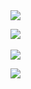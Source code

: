 <img src="https://capsule-render.vercel.app/api?type=waving&color=B041FF&height=150&section=header&text=HoongGilDong&fontColor=ffffff&fontSize=60" />


<img src="https://github-readme-stats.vercel.app/api/top-langs/?username=Eugine&layout=compact&bg_color=000000&text_color=B041FF"><br><br>
<img src="https://github-readme-stats.vercel.app/api?username=Hoonggildong&show_icons=true&bg_color=000000&text_color=B041FF">


<img src="https://capsule-render.vercel.app/api?type=waving&color=B041FF&height=150&section=footer" />
<!--
**Hoonggildong/Hoonggildong** is a ✨ _special_ ✨ repository because its `README.md` (this file) appears on your GitHub profile.

Here are some ideas to get you started:

- 🔭 I’m currently working on ...
- 🌱 I’m currently learning ...
- 👯 I’m looking to collaborate on ...
- 🤔 I’m looking for help with ...
- 💬 Ask me about ...
- 📫 How to reach me: ...
- 😄 Pronouns: ...
- ⚡ Fun fact: ...
-->
